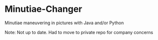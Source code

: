 # Minutiae-Changer
Minutiae maneuvering in pictures with Java and/or Python

Note: Not up to date. Had to move to private repo for company concerns
